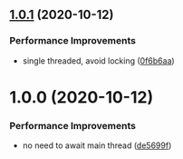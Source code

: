 ## [1.0.1](https://github.com/MirrorNG/KCPTransport/compare/v1.0.0...v1.0.1) (2020-10-12)


### Performance Improvements

* single threaded, avoid locking ([0f6b6aa](https://github.com/MirrorNG/KCPTransport/commit/0f6b6aa109b39bd78aeb62ea32edd5c4efe77714))

# 1.0.0 (2020-10-12)


### Performance Improvements

* no need to await main thread ([de5699f](https://github.com/MirrorNG/KCPTransport/commit/de5699fd7abc67334916fde930ead69e9b718e56))
